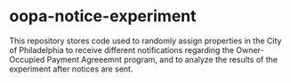 # oopa-notice-experiment

This repository stores code used to randomly assign properties in the City of Philadelphia
to receive different notifications regarding the Owner-Occupied Payment Agreeemnt program, 
and to analyze the results of the experiment after notices are sent.
